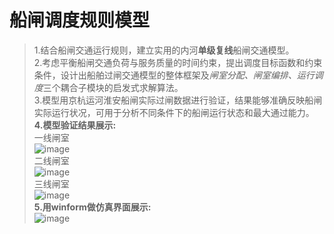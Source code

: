 # 船闸调度规则模型
>1.结合船闸交通运行规则，建立实用的内河**单级复线**船闸交通模型。  
2.考虑平衡船闸交通负荷与服务质量的时间约束，提出调度目标函数和约束条件，设计出船舶过闸交通模型的整体框架及*闸室分配、闸室编排、运行调度*三个耦合子模块的启发式求解算法。  
3.模型用京杭运河淮安船闸实际过闸数据进行验证，结果能够准确反映船闸实际运行状况，可用于分析不同条件下的船闸运行状态和最大通过能力。  
**4.模型验证结果展示:**  
一线闸室  
![image](https://github.com/9873-kun/Lock-Schedule-Operation-Model/blob/main/images/1%E7%BA%BF%E5%88%A9%E7%94%A8%E7%8E%87.png)  
二线闸室  
![image](https://github.com/9873-kun/Lock-Schedule-Operation-Model/blob/main/images/2%E7%BA%BF%E5%88%A9%E7%94%A8%E7%8E%87.png)  
三线闸室  
![image](https://github.com/9873-kun/Lock-Schedule-Operation-Model/blob/main/images/3%E7%BA%BF%E5%88%A9%E7%94%A8%E7%8E%87.png)  
**5.用winform做仿真界面展示:**  
![image](https://github.com/9873-kun/Lock-Schedule-Operation-Model/blob/main/images/%E7%95%8C%E9%9D%A2%E5%B1%95%E7%A4%BA.png)

